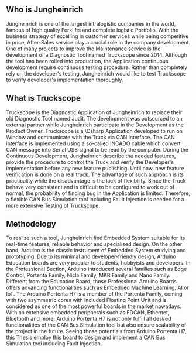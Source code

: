
## Who is Jungheinrich
Jungheinrich is one of the largest intralogistic companies in the world, famous of high quality Forklifts and complete logistic Portfolio. With the business strategy of excelling in customer services while being competitive in price, After-Sales service play a crucial role in the company development. One of many projects to improve the Maintenance service is the development of a Diagnostic Tool named Truckscope since 2014. Although the tool has been rolled into production, the Application continuous development require continuous testing procedure. Rather than completely rely on the developer's testing, Jungheinrich would like to test Truckscope to verify developer's implementation thoroughly.

## What is Truckscope
Truckscope is the Diagnostic Application of Jungheinrich to replace their old Diagnostic Tool named Judit. The development was outsourced to an external partner while Jungheinrich participate in the Development as the Product Owner. Truckscope is a \Csharp Application developed to run on Window and communicate with the Truck via CAN interface. The CAN interface is implemented using a so-called INCADO cable which convert CAN message into Serial USB signal to be read by the computer. During the Continuous Development, Jungheinrich describe the needed features, provide the procedure to control the Truck and verify the Developer's implementation before any new feature publishing. Until now, new feature verification is done on a real truck. The advantage of such approach is its practicality while the disadvantage is the lack of flexibility. Since the Truck behave very consistent and is difficult to be configured to work out of normal, the probability of finding bug in the Application is limited. Therefore, a flexible CAN Bus Simulation tool including Fault Injection is needed for a more extensive Testing of Truckscope.

## Methodology 
To realize such a tool, Jungheinrich find Embedded System suitable for its real-time features, reliable behavior and specialized design. On the other hand, Arduino is the classic instrument of Embedded System studying and prototyping. Due to its minimal and developer-friendly design, Arduino Education boards are very popular to students, hobbyists and developers. In the Professional Section, Arduino introduced several families such as Edge Control, Portenta Family, Nicla Family, MKR Family and Nano Family. Different from the Education Board, those Professional Arduino Boards offers advancing functionalities such as Embedded Machine Learning, AI or IoT. The Arduino Portenta H7 is a member of the Portenta Family, coming with two asymmetric cores with included Floating Point Unit and is considered as one of the most powerful boards in the market nowadays. With an extensive embedded peripherals such as FDCAN, Ethernet, Bluetooth and more, Arduino Portenta H7 is not only fulfill all desired functionalities of the CAN Bus Simulation tool but also ensure scalability of the project in the future. Seeing those potentials from Arduino Portenta H7, this Thesis employ this board to design and implement a CAN Bus Simulation tool including Fault Injection.





